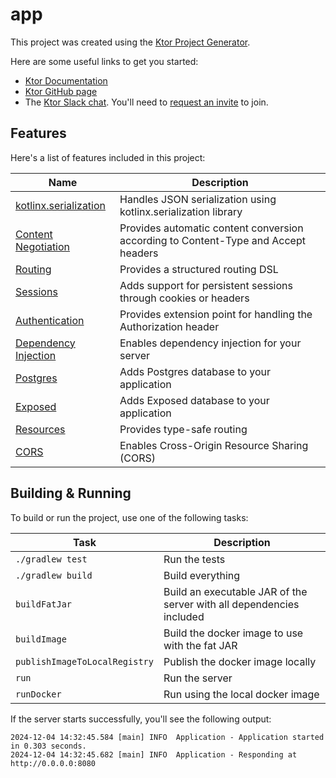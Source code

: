 # app

This project was created using the [Ktor Project Generator](https://start.ktor.io).

Here are some useful links to get you started:

- [Ktor Documentation](https://ktor.io/docs/home.html)
- [Ktor GitHub page](https://github.com/ktorio/ktor)
- The [Ktor Slack chat](https://app.slack.com/client/T09229ZC6/C0A974TJ9). You'll need to [request an invite](https://surveys.jetbrains.com/s3/kotlin-slack-sign-up) to join.

## Features

Here's a list of features included in this project:

| Name                                                                   | Description                                                                        |
| ------------------------------------------------------------------------|------------------------------------------------------------------------------------ |
| [kotlinx.serialization](https://start.ktor.io/p/kotlinx-serialization) | Handles JSON serialization using kotlinx.serialization library                     |
| [Content Negotiation](https://start.ktor.io/p/content-negotiation)     | Provides automatic content conversion according to Content-Type and Accept headers |
| [Routing](https://start.ktor.io/p/routing)                             | Provides a structured routing DSL                                                  |
| [Sessions](https://start.ktor.io/p/ktor-sessions)                      | Adds support for persistent sessions through cookies or headers                    |
| [Authentication](https://start.ktor.io/p/auth)                         | Provides extension point for handling the Authorization header                     |
| [Dependency Injection](https://start.ktor.io/p/ktor-di)                | Enables dependency injection for your server                                       |
| [Postgres](https://start.ktor.io/p/postgres)                           | Adds Postgres database to your application                                         |
| [Exposed](https://start.ktor.io/p/exposed)                             | Adds Exposed database to your application                                          |
| [Resources](https://start.ktor.io/p/resources)                         | Provides type-safe routing                                                         |
| [CORS](https://start.ktor.io/p/cors)                                   | Enables Cross-Origin Resource Sharing (CORS)                                       |

## Building & Running

To build or run the project, use one of the following tasks:

| Task                          | Description                                                          |
| -------------------------------|---------------------------------------------------------------------- |
| `./gradlew test`              | Run the tests                                                        |
| `./gradlew build`             | Build everything                                                     |
| `buildFatJar`                 | Build an executable JAR of the server with all dependencies included |
| `buildImage`                  | Build the docker image to use with the fat JAR                       |
| `publishImageToLocalRegistry` | Publish the docker image locally                                     |
| `run`                         | Run the server                                                       |
| `runDocker`                   | Run using the local docker image                                     |

If the server starts successfully, you'll see the following output:

```
2024-12-04 14:32:45.584 [main] INFO  Application - Application started in 0.303 seconds.
2024-12-04 14:32:45.682 [main] INFO  Application - Responding at http://0.0.0.0:8080
```

